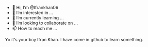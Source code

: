 - 👋 Hi, I’m @Ifrankhan06
- 👀 I’m interested in ...
- 🌱 I’m currently learning ...
- 💞️ I’m looking to collaborate on ...
- 📫 How to reach me ...

<!---
Ifrankhan06/Ifrankhan06 is a ✨ special ✨ repository because its `README.md` (this file) appears on your GitHub profile.
You can click the Preview link to take a look at your changes.
---> Yo it's your boy Ifran Khan. I have come in github to learn something.                    
